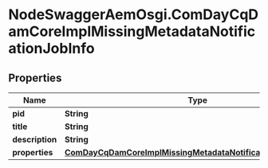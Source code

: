 # NodeSwaggerAemOsgi.ComDayCqDamCoreImplMissingMetadataNotificationJobInfo

## Properties
Name | Type | Description | Notes
------------ | ------------- | ------------- | -------------
**pid** | **String** |  | [optional] 
**title** | **String** |  | [optional] 
**description** | **String** |  | [optional] 
**properties** | [**ComDayCqDamCoreImplMissingMetadataNotificationJobProperties**](ComDayCqDamCoreImplMissingMetadataNotificationJobProperties.md) |  | [optional] 


